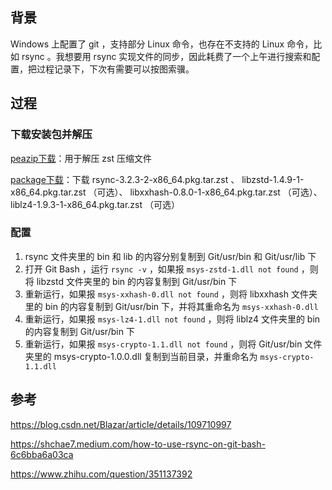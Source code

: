 ## 背景

Windows 上配置了 git ，支持部分 Linux 命令，也存在不支持的 Linux 命令，比如 rsync 。我想要用 rsync 实现文件的同步，因此耗费了一个上午进行搜索和配置，把过程记录下，下次有需要可以按图索骥。

## 过程

### 下载安装包并解压

[peazip下载](https://peazip.github.io/peazip-64bit.html)：用于解压 zst 压缩文件

[package下载](http://www2.futureware.at/~nickoe/msys2-mirror/msys/x86_64/)：下载 rsync-3.2.3-2-x86_64.pkg.tar.zst 、 libzstd-1.4.9-1-x86_64.pkg.tar.zst （可选）、 libxxhash-0.8.0-1-x86_64.pkg.tar.zst （可选）、 liblz4-1.9.3-1-x86_64.pkg.tar.zst （可选）

### 配置

1. rsync 文件夹里的 bin 和 lib 的内容分别复制到 Git/usr/bin 和 Git/usr/lib 下
2. 打开 Git Bash ，运行 `rsync -v` ，如果报 `msys-zstd-1.dll not found` ，则将 libzstd 文件夹里的 bin 的内容复制到 Git/usr/bin 下
3. 重新运行，如果报 `msys-xxhash-0.dll not found` ，则将 libxxhash 文件夹里的 bin 的内容复制到 Git/usr/bin 下，并将其重命名为 `msys-xxhash-0.dll`
4. 重新运行，如果报 `msys-lz4-1.dll not found` ，则将 liblz4 文件夹里的 bin 的内容复制到 Git/usr/bin 下
5. 重新运行，如果报 `msys-crypto-1.1.dll not found` ，则将 Git/usr/bin 文件夹里的 msys-crypto-1.0.0.dll 复制到当前目录，并重命名为 `msys-crypto-1.1.dll`

## 参考

https://blog.csdn.net/Blazar/article/details/109710997

https://shchae7.medium.com/how-to-use-rsync-on-git-bash-6c6bba6a03ca

https://www.zhihu.com/question/351137392